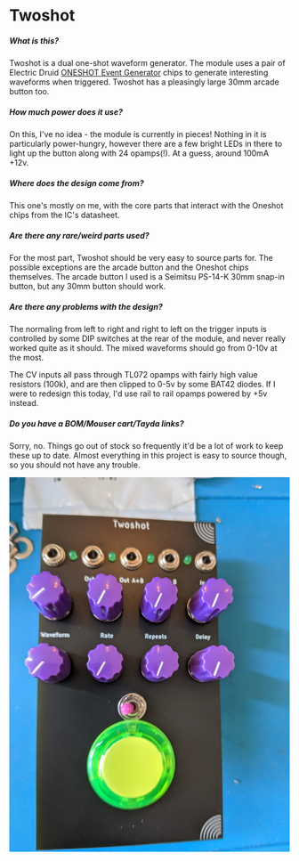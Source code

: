 # Twoshot

##### What is this?

Twoshot is a dual one-shot waveform generator. The module uses a pair of Electric Druid [ONESHOT Event Generator](https://electricdruid.net/product/oneshot-event-generator/) chips to generate interesting waveforms when triggered. Twoshot has a pleasingly large 30mm arcade button too.

##### How much power does it use?

On this, I've no idea - the module is currently in pieces! Nothing in it is particularly power-hungry, however there are a few bright LEDs in there to light up the button along with 24 opamps(!). At a guess, around 100mA +12v.

##### Where does the design come from?

This one's mostly on me, with the core parts that interact with the Oneshot chips from the IC's datasheet.

##### Are there any rare/weird parts used?

For the most part, Twoshot should be very easy to source parts for. The possible exceptions are the arcade button and the Oneshot chips themselves. The arcade button I used is a Seimitsu PS-14-K 30mm snap-in button, but any 30mm button should work.

##### Are there any problems with the design?

The normaling from left to right and right to left on the trigger inputs is controlled by some DIP switches at the rear of the module, and never really worked quite as it should. The mixed waveforms should go from 0-10v at the most.

The CV inputs all pass through TL072 opamps with fairly high value resistors (100k), and are then clipped to 0-5v by some BAT42 diodes. If I were to redesign this today, I'd use rail to rail opamps powered by +5v instead.

##### Do you have a BOM/Mouser cart/Tayda links?

Sorry, no. Things go out of stock so frequently it'd be a lot of work to keep these up to date. Almost everything in this project is easy to source though, so you should not have any trouble.

![sycamore-panel](images/panel.jpg)